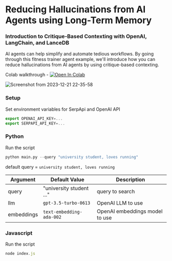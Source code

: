 # Reducing Hallucinations from AI Agents using Long-Term Memory
### Introduction to Critique-Based Contexting with OpenAI, LangChain, and LanceDB
AI agents can help simplify and automate tedious workflows. By going through this fitness trainer agent example, we'll introduce how you can reduce hallucinations from AI agents by using critique-based contexting.

Colab walkthrough - <a href="https://colab.research.google.com/github/lancedb/vectordb-recipes/blob/main/examples/reducing_hallucinations_ai_agents/main.ipynb"><img src="https://colab.research.google.com/assets/colab-badge.svg" alt="Open In Colab"></a>

![Screenshot from 2023-12-21 22-35-58](https://github.com/PrashantDixit0/vectordb-recipes/assets/54981696/9062255b-a4f1-480c-a858-3b3358be09fd)


### Setup

Set environment variables for SerpApi and OpenAI API

```javascript
export OPENAI_API_KEY=...
export SERPAPI_API_KEY=...
```

### Python
Run the script
```python
python main.py --query "university student, loves running"
```
default query = `university student, loves running`

| Argument | Default Value | Description |
|---|---|---|
| query | "university student ..." | query to search |
| llm | `gpt-3.5-turbo-0613` | OpenAI LLM to use |
| embeddings | `text-embedding-ada-002` | OpenAI embeddings model to use |

### Javascript
Run the script
```javascript
node index.js
```
